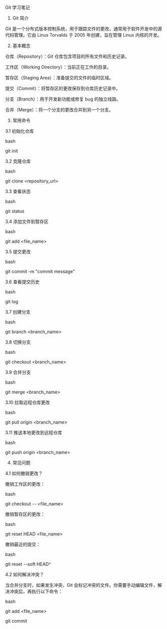 Git 学习笔记

1. Git 简介

Git 是一个分布式版本控制系统，用于跟踪文件的更改，通常用于软件开发中的源代码管理。它由 Linus Torvalds 于 2005 年创建，旨在管理 Linux 内核的开发。



2. 基本概念

仓库（Repository）：Git 仓库包含项目的所有文件和历史记录。



工作区（Working Directory）：当前正在工作的目录。



暂存区（Staging Area）：准备提交的文件的临时区域。



提交（Commit）：将暂存区的更改保存到仓库历史记录中。



分支（Branch）：用于开发新功能或修复 bug 的独立线路。



合并（Merge）：将一个分支的更改合并到另一个分支。



3. 常用命令

3.1 初始化仓库

bash

git init

3.2 克隆仓库

bash

git clone <repository_url>

3.3 查看状态

bash

git status

3.4 添加文件到暂存区

bash

git add <file_name>

3.5 提交更改

bash

git commit -m "commit message"

3.6 查看提交历史

bash

git log

3.7 创建分支

bash

git branch <branch_name>

3.8 切换分支

bash

git checkout <branch_name>

3.9 合并分支

bash

git merge <branch_name>

3.10 拉取远程仓库更改

bash

git pull origin <branch_name>

3.11 推送本地更改到远程仓库

bash

git push origin <branch_name>

4. 常见问题

4.1 如何撤销更改？

撤销工作区的更改：



bash

git checkout -- <file_name>

撤销暂存区的更改：



bash

git reset HEAD <file_name>

撤销最近的提交：



bash

git reset --soft HEAD^

4.2 如何解决冲突？

当合并分支时，如果发生冲突，Git 会标记冲突的文件。你需要手动编辑文件，解决冲突后，再执行以下命令：



bash

git add <file_name>

git commit

